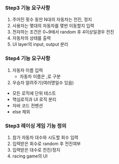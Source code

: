 ### Step3 기능 요구사항
1. 주어진 횟수 동안 N대의 자동차는 전진, 정지
2. 사용자는 몇대의 자동차를 몇번 이동할지 입력
3. 전자하는 조건은 0~9에서 random 후 4이상일경우 전진
4. 자동차의 상태를 출력
5. UI layer의 input, output 분리

### Step4 기능 요구사항
1. 자동차 이름 입력
    *   자동차 이름은 ,로 구분
2. 우승자 알려주기(여러명일수 있음)

* 모든 로직에 단위 테스트
* 핵심로직과 UI 로직 분리
* 자바 코드 컨벤션
* else 제외


### Step3 레이싱 게임 기능 정의

1. 참가 자동차 대수와 시도할 회수 입력
2. 입력받은 회수로 random 후 전진여부
3. 입력받은 대수로 전진/정지
4. racing game의 UI